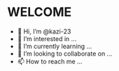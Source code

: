 # WELCOME
- 👋 Hi, I’m @kazi-23
- 👀 I’m interested in ...
- 🌱 I’m currently learning ...
- 💞️ I’m looking to collaborate on ...
- 📫 How to reach me ...

<!---
kazi-23/kazi-23 is a ✨ special ✨ repository because its `README.md` (this file) appears on your GitHub profile.
You can click the Preview link to take a look at your changes.
This is cool
--->
